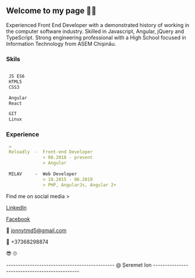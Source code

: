 ## Welcome to my page :man_technologist:

Experienced Front End Developer with a demonstrated history of working in the computer software industry. Skilled in Javascript, Angular, jQuery and TypeScript. Strong engineering professional with a High School focused in Information Technology from ASEM Chișinău. 

### Skils


```markdown

 JS ES6
 HTML5
 CSS3

 Angular
 React

 GIT
 Linux

```


### Experience


```markdown
 >
 Reloadly  -  Front-end Developer 
              > 08.2018 - present 
              > Angular
              
 MILAV     -  Web Developer 
              > 10.2015 - 06.2019 
              > PHP, AngularJs, Angular 2+

```


Find me on social media > 

[LinkedIn](https://www.linkedin.com/in/johnnytmd/)

[Facebook](https://www.facebook.com/JohnnyTMD)


:email: jonnytmd5@gmail.com

:call_me_hand: +37368298874


:sunglasses: :roll_eyes:

 ---------------------------------------------- @ Șeremet Ion ---------------------------------------------- 
